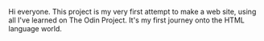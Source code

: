 Hi everyone. This project is my very first attempt to make a web site, using all I've learned on The Odin Project. It's my first journey onto the HTML language world.
